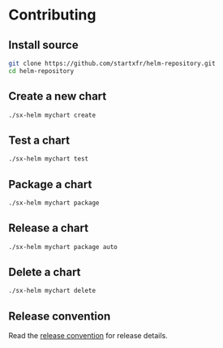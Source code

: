 # Contributing

## Install source

```bash
git clone https://github.com/startxfr/helm-repository.git
cd helm-repository
```

## Create a new chart

```bash
./sx-helm mychart create
```

## Test a chart

```bash
./sx-helm mychart test
```

## Package a chart

```bash
./sx-helm mychart package
```

## Release a chart

```bash
./sx-helm mychart package auto
```

## Delete a chart

```bash
./sx-helm mychart delete
```

## Release convention

Read the [release convention](https://helm-repository.readthedocs.io/en/latest/releases) for release details.